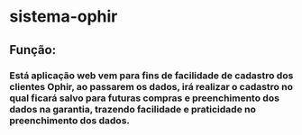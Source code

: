 # sistema-ophir

## Função:

### Está aplicação web vem para fins de facilidade de cadastro dos clientes Ophir, ao passarem os dados, irá realizar o cadastro no qual ficará salvo para futuras compras e preenchimento dos dados na garantia, trazendo facilidade e praticidade no preenchimento dos dados.

